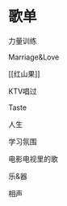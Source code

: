 # 歌单


力量训练


Marriage&Love

[[红山果]]



KTV唱过


Taste


人生


学习氛围


电影电视里的歌


乐&器


相声






















